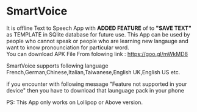 # SmartVoice
It is offline Text to Speech App with <b>ADDED FEATURE</b> of to <b>"SAVE TEXT"</b> as TEMPLATE in SQlite database for future use. 
This App can be used by people who cannot speak or people who are learning new langauge and want to know pronounciation 
for particular word.
<br>You can download APK File From folowing link : https://goo.gl/mWkMD8

SmartVoice supports following language French,German,Chinese,Italian,Taiwanese,English UK,English US etc. 
<br>

if you encounter with following message "Feature not supported in your device" then you have to download that launguage pack in your phone
<br>

PS: This App only works on Lollipop or Above version.

